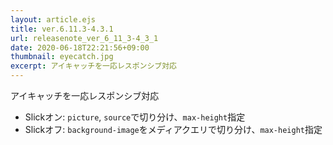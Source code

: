 ```yaml
---
layout: article.ejs
title: ver.6.11.3-4.3.1
url: releasenote_ver_6_11_3-4_3_1
date: 2020-06-18T22:21:56+09:00
thumbnail: eyecatch.jpg
excerpt: アイキャッチを一応レスポンシブ対応
---
```


アイキャッチを一応レスポンシブ対応

- Slickオン: `picture`, `source`で切り分け、`max-height`指定
- Slickオフ: `background-image`をメディアクエリで切り分け、`max-height`指定
